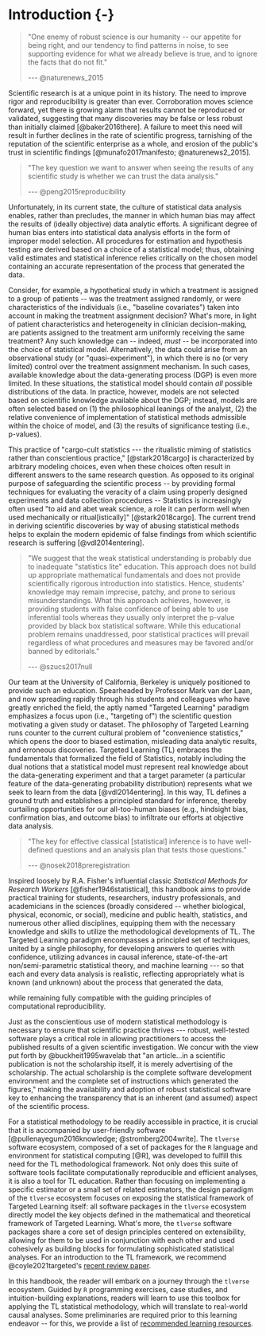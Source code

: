 # Introduction {-}

<!--

test shortbox



test VT1

-->

> "One enemy of robust science is our humanity -- our appetite for
> being right, and our tendency to find patterns in noise, to see supporting
> evidence for what we already believe is true, and to ignore the facts that do
> not fit."
>
> --- @naturenews_2015

Scientific research is at a unique point in its history. The need to improve
rigor and reproducibility is greater than ever. Corroboration moves science
forward, yet there is growing alarm that results cannot be reproduced or
validated, suggesting that many discoveries may be false or less robust than
initially claimed [@baker2016there]. A failure to meet this need will result in
further declines in the rate of scientific progress, tarnishing of the
reputation of the scientific enterprise as a whole, and erosion of the public's
trust in scientific findings [@munafo2017manifesto; @naturenews2_2015].

> "The key question we want to answer when seeing the results of any scientific
> study is whether we can trust the data analysis."
>
> --- @peng2015reproducibility

Unfortunately, in its current state, the culture of statistical data analysis
enables, rather than precludes, the manner in which human bias may affect the
results of (ideally objective) data analytic efforts. A significant degree of
human bias enters into statistical data analysis efforts in the form of improper
model selection. All procedures for estimation and hypothesis testing are
derived based on a choice of a statistical model; thus, obtaining valid
estimates and statistical inference relies critically on the chosen model
containing an accurate representation of the process that generated the data.

Consider, for example, a hypothetical study in which a treatment is assigned to
a group of patients -- was the treatment assigned randomly, or were
characteristics of the individuals (i.e., "baseline covariates") taken into
account in making the treatment assignment decision? What's more, in light of
patient characteristics and heterogeneity in clinician decision-making, are
patients assigned to the treatment arm uniformly receiving the same treatment?
Any such knowledge can -- indeed, _must_ -- be incorporated into the choice of
statistical model.  Alternatively, the data could arise from an observational
study (or "quasi-experiment"), in which there is no (or very limited) control
over the treatment assignment mechanism. In such cases, available knowledge
about the data-generating process (DGP) is even more limited. In these
situations, the statistical model should contain *all* possible distributions of
the data. In practice, however, models are not selected based on scientific
knowledge available about the DGP; instead, models are often selected based on
(1) the philosophical leanings of the analyst, (2) the relative convenience of
implementation of statistical methods admissible within the choice of model, and
(3) the results of significance testing (i.e., p-values).

This practice of "cargo-cult statistics --- the ritualistic miming of statistics
rather than conscientious practice," [@stark2018cargo] is characterized by
arbitrary modeling choices, even when these choices often result in different
answers to the same research question. As opposed to its original purpose of
safeguarding the scientific process -- by providing formal techniques for
evaluating the veracity of a claim using properly designed experiments and data
collection procedures -- Statistics is increasingly often used "to aid and abet
weak science, a role it can perform well when used mechanically or
ritual[istically]" [@stark2018cargo].  The current trend in deriving scientific
discoveries by way of abusing statistical methods helps to explain the modern
epidemic of false findings from which scientific research is suffering
[@vdl2014entering].

> "We suggest that the weak statistical understanding is probably due to
> inadequate "statistics lite" education. This approach does not build up
> appropriate mathematical fundamentals and does not provide scientifically
> rigorous introduction into statistics. Hence, students' knowledge may remain
> imprecise, patchy, and prone to serious misunderstandings. What this approach
> achieves, however, is providing students with false confidence of being able
> to use inferential tools whereas they usually only interpret the p-value
> provided by black box statistical software. While this educational problem
> remains unaddressed, poor statistical practices will prevail regardless of
> what procedures and measures may be favored and/or banned by editorials."
>
> --- @szucs2017null

Our team at the University of California, Berkeley is uniquely positioned to
provide such an education. Spearheaded by Professor Mark van der Laan, and
now spreading rapidly through his students and colleagues who have greatly
enriched the field, the aptly named "Targeted Learning" paradigm emphasizes a
focus upon (i.e., "targeting of") the scientific question motivating a given
study or dataset. The philosophy of Targeted Learning runs counter to the
current cultural problem of "convenience statistics," which opens the door to
biased estimation, misleading data analytic results, and erroneous discoveries.
Targeted Learning (TL) embraces the fundamentals that formalized the field of
Statistics, notably including the dual notions that a statistical model must
represent real knowledge about the data-generating experiment and that a target
parameter (a particular feature of the data-generating probability distribution)
represents what we seek to learn from the data [@vdl2014entering]. In this way,
TL defines a ground truth and establishes a principled standard for inference,
thereby curtailing opportunities for our all-too-human biases (e.g., hindsight
bias, confirmation bias, and outcome bias) to infiltrate our efforts at
objective data analysis.

> "The key for effective classical [statistical] inference is to have
> well-defined questions and an analysis plan that tests those questions."
>
> --- @nosek2018preregistration

Inspired loosely by R.A. Fisher's influential classic _Statistical Methods for
Research Workers_ [@fisher1946statistical], this handbook aims to provide
practical training for students, researchers, industry professionals, and
academicians in the sciences (broadly considered -- whether biological,
physical, economic, or social), medicine and public health, statistics, and
numerous other allied disciplines, equipping them with the necessary knowledge
and skills to utilize the methodological developments of TL. The Targeted
Learning paradigm encompasses a principled set of techniques, united by a single
philosophy, for developing answers to queries with confidence, utilizing
advances in causal inference, state-of-the-art non/semi-parametric statistical
theory, and machine learning --- so that each and every data analysis is
realistic, reflecting appropriately what is known (and unknown) about the
process that generated the data,
<!--via pre-specified and data-adaptive machines -- nh: idk what this means-->
while remaining fully compatible with the guiding principles of computational
reproducibility.

Just as the conscientious use of modern statistical methodology is necessary to
ensure that scientific practice thrives --- robust, well-tested software plays a
critical role in allowing practitioners to access the published results of a
given scientific investigation. We concur with the view put forth by
@buckheit1995wavelab that "an article...in a scientific publication is not the
scholarship itself, it is merely advertising of the scholarship. The actual
scholarship is the complete software development environment and the complete
set of instructions which generated the figures," making the availability and
adoption of robust statistical software key to enhancing the transparency that
is an inherent (and assumed) aspect of the scientific process.

For a statistical methodology to be readily accessible in practice, it is
crucial that it is accompanied by user-friendly software
[@pullenayegum2016knowledge; @stromberg2004write]. The `tlverse` software
ecosystem, composed of a set of packages for the `R` language and environment for
statistical computing [@R], was developed to fulfill this need for the TL
methodological framework. Not only does this suite of software tools
facilitate computationally reproducible and efficient analyses, it is also a
tool for TL education. Rather than focusing on implementing a specific estimator
or a small set of related estimators, the design paradigm of the `tlverse`
ecosystem focuses on exposing the statistical framework of Targeted Learning
itself: all software packages in the `tlverse` ecosystem directly model the key
objects defined in the mathematical and theoretical framework of Targeted
Learning. What's more, the `tlverse` software packages share a core set of
design principles centered on extensibility, allowing for them to be used in
conjunction with each other and used cohesively as building blocks for
formulating sophisticated statistical analyses. For an introduction to the TL
framework, we recommend @coyle2021targeted's [recent review
paper](https://arxiv.org/abs/2006.07333).

In this handbook, the reader will embark on a journey through the `tlverse`
ecosystem. Guided by `R` programming exercises, case studies, and
intuition-building explanations, readers will learn to use this toolbox for
applying the TL statistical methodology, which will translate to real-world
causal analyses. Some preliminaries are required prior to this learning endeavor
-- for this, we provide a list of [recommended learning resources](#learn).
